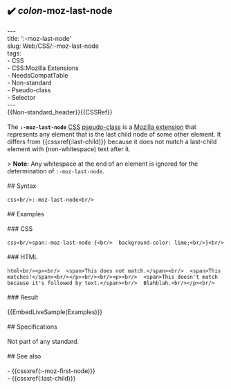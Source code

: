## ✔️ _colon_-moz-last-node 
 ---<br/>title: ':-moz-last-node'<br/>slug: Web/CSS/:-moz-last-node<br/>tags:<br/>  - CSS<br/>  - CSS:Mozilla Extensions<br/>  - NeedsCompatTable<br/>  - Non-standard<br/>  - Pseudo-class<br/>  - Selector<br/>---<br/>{{Non-standard_header}}{{CSSRef}}<br/><br/>The **`:-moz-last-node`** [CSS](/en-US/docs/Web/CSS) [pseudo-class](/en-US/docs/Web/CSS/Pseudo-classes) is a [Mozilla extension](/en-US/docs/Web/CSS/Mozilla_Extensions) that represents any element that is the last child node of some other element. It differs from {{cssxref(:last-child)}} because it does not match a last-child element with (non-whitespace) text after it.<br/><br/>> **Note:** Any whitespace at the end of an element is ignored for the determination of `:-moz-last-node`.<br/><br/>## Syntax<br/><br/>```css<br/>:-moz-last-node<br/>```<br/><br/>## Examples<br/><br/>### CSS<br/><br/>```css<br/>span:-moz-last-node {<br/>  background-color: lime;<br/>}<br/>```<br/><br/>### HTML<br/><br/>```html<br/><p><br/>  <span>This does not match.</span><br/>  <span>This matches!</span><br/></p><br/><br/><p><br/>  <span>This doesn't match because it's followed by text.</span><br/>  Blahblah.<br/></p><br/>```<br/><br/>### Result<br/><br/>{{EmbedLiveSample(Examples)}}<br/><br/>## Specifications<br/><br/>Not part of any standard.<br/><br/>## See also<br/><br/>- {{cssxref(:-moz-first-node)}}<br/>- {{cssxref(:last-child)}}<br/>